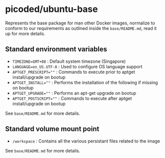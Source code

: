 # picoded/ubuntu-base

Represents the base package for man other Docker images, normalize to conform to our requirements as outlined
inside the `base/README.md`, read it up for more details.

## Standard environment variables

+ `TIMEZONE=GMT+08` : Default system timezone (Singapore)
+ `LANGUAGE=en_US.UTF-8` : Used to configure OS language support
+ `APTGET_PRESCRIPT=""` : Commands to execute prior to aptget install/upgrade on bootup
+ `APTGET_INSTALL=""` : Performs the installation of the following if missing on bootup
+ `APTGET_UPGRADE=""` : Performs an apt-get upgrade on bootup
+ `APTGET_POSTSCRIPT=""` : Commands to execute after aptget install/upgrade on bootup

See `base/README.md` for more details.

## Standard volume mount point

+ `/workspace` : Contains all the various persistant files related to the image

See `base/README.md` for more details.

